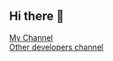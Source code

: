 ## Hi there 👋
[My Channel](https://www.youtube.com/watch?v=cvh0nX08nRw)
<br>[Other developers channel](https://craftingdragon007.palaten.net/)
<!--
**4R3all/4R3all** is a ✨ _special_ ✨ repository because its `README.md` (this file) appears on your GitHub profile.

Here are some ideas to get you started:

- 🔭 I’m currently working on ...
- 🌱 I’m currently learning ...
- 👯 I’m looking to collaborate on ...
- 🤔 I’m looking for help with ...
- 💬 Ask me about ...
- 📫 How to reach me: ...
- 😄 Pronouns: ...
- ⚡ Fun fact: ...
-->
